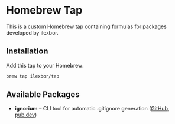 # Homebrew Tap

This is a custom Homebrew tap containing formulas for packages developed by ilexbor.

## Installation

Add this tap to your Homebrew:

```bash
brew tap ilexbor/tap
```

## Available Packages

- **ignorium** – CLI tool for automatic .gitignore generation ([GitHub](https://github.com/ilexbor/ignorium), [pub.dev](https://pub.dev/packages/ignorium))
